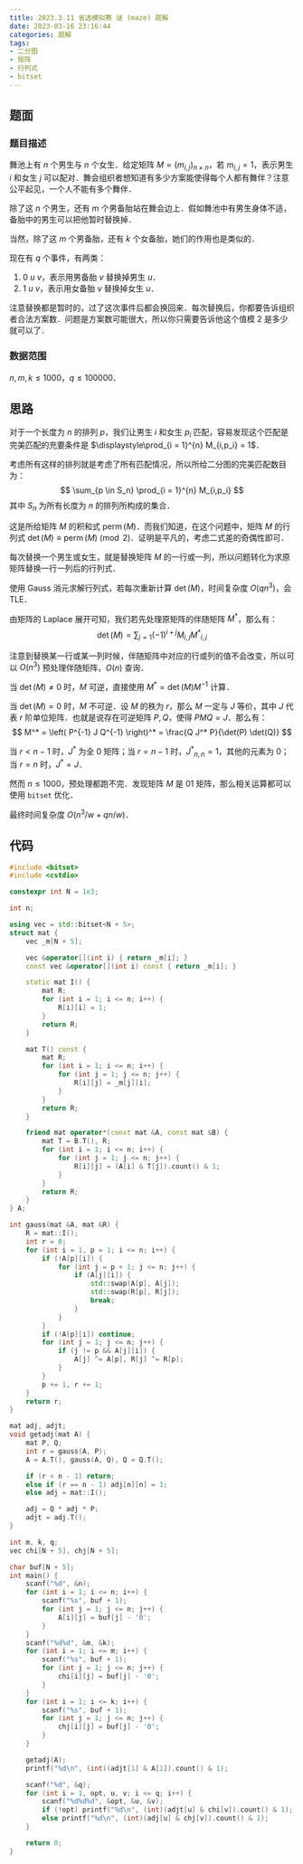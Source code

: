 ```yaml
---
title: 2023.3.11 省选模拟赛 谜 (maze) 题解
date: 2023-03-16 23:16:44
categories: 题解
tags:
- 二分图
- 矩阵
- 行列式
- bitset
---
```

## 题面
### 题目描述
舞池上有 $n$ 个男生与 $n$ 个女生．给定矩阵 $M=(m_{i,j})_{n \times n}$，若 $m_{i,j} = 1$，表示男生 $i$ 和女生 $j$ 可以配对．舞会组织者想知道有多少方案能使得每个人都有舞伴？注意公平起见，一个人不能有多个舞伴．

除了这 $n$ 个男生，还有 $m$ 个男备胎站在舞会边上．假如舞池中有男生身体不适，备胎中的男生可以把他暂时替换掉．

当然，除了这 $m$ 个男备胎，还有 $k$ 个女备胎，她们的作用也是类似的．

现在有 $q$ 个事件，有两类：
1. $0\ u\ v$，表示用男备胎 $v$ 替换掉男生 $u$．
2. $1\ u\ v$，表示用女备胎 $v$ 替换掉女生 $u$．

注意替换都是暂时的，过了这次事件后都会换回来．每次替换后，你都要告诉组织者合法方案数．问题是方案数可能很大，所以你只需要告诉他这个值模 $2$ 是多少就可以了．

### 数据范围
$n,m,k \le 1000$，$q \le 100000$．

<!-- more -->

## 思路
对于一个长度为 $n$ 的排列 $p$，我们让男生 $i$ 和女生 $p_i$ 匹配，容易发现这个匹配是完美匹配的充要条件是 $\displaystyle\prod_{i = 1}^{n} M_{i,p_i} = 1$．

考虑所有这样的排列就是考虑了所有匹配情况，所以所给二分图的完美匹配数目为：
$$
\sum_{p \in S_n} \prod_{i = 1}^{n} M_{i,p_i}
$$
其中 $S_n$ 为所有长度为 $n$ 的排列所构成的集合．

这是所给矩阵 $M$ 的积和式 $\operatorname{perm}(M)$．而我们知道，在这个问题中，矩阵 $M$ 的行列式 $\det(M) \equiv \operatorname{perm}(M) \pmod 2$．证明是平凡的，考虑二式差的奇偶性即可．

每次替换一个男生或女生，就是替换矩阵 $M$ 的一行或一列，所以问题转化为求原矩阵替换一行一列后的行列式．

使用 Gauss 消元求解行列式，若每次重新计算 $\det(M)$，时间复杂度 $O(q n^3)$，会 TLE．

由矩阵的 Laplace 展开可知，我们若先处理原矩阵的伴随矩阵 $M^*$，那么有：
$$
\det(M) = \sum_{j = 1} (-1)^{i + j} M_{i,j} {M^*}_{i,j}
$$

注意到替换某一行或某一列时候，伴随矩阵中对应的行或列的值不会改变，所以可以 $O(n^3)$ 预处理伴随矩阵，$O(n)$ 查询．

当 $\det(M) \not= 0$ 时，$M$ 可逆，直接使用 $M^* = \det(M)M^{-1}$ 计算．

当 $\det(M) = 0$ 时，$M$ 不可逆．设 $M$ 的秩为 $r$，那么 $M$ 一定与 $J$ 等价，其中 $J$ 代表 $r$ 阶单位矩阵．也就是说存在可逆矩阵 $P,Q$，使得 $PMQ = J$．那么有：
$$
M^* = \left( P^{-1} J Q^{-1} \right)^* = \frac{Q J^* P}{\det(P) \det(Q)}
$$

当 $r < n - 1$ 时，$J^*$ 为全 $0$ 矩阵；当 $r = n - 1$ 时，${J^*}_{n,n} = 1$，其他的元素为 $0$；当 $r = n$ 时，$J^* = J$．

然而 $n \le 1000$，预处理都跑不完．发现矩阵 $M$ 是 $01$ 矩阵，那么相关运算都可以使用 `bitset` 优化．

最终时间复杂度 $O(n^3 / w + qn / w)$．

## 代码
```cpp
#include <bitset>
#include <cstdio>

constexpr int N = 1e3;

int n;

using vec = std::bitset<N + 5>;
struct mat {
	vec _m[N + 5];

	vec &operator[](int i) { return _m[i]; }
	const vec &operator[](int i) const { return _m[i]; }

	static mat I() {
		mat R;
		for (int i = 1; i <= n; i++) {
			R[i][i] = 1;
		}
		return R;
	}

	mat T() const {
		mat R;
		for (int i = 1; i <= n; i++) {
			for (int j = 1; j <= n; j++) {
				R[i][j] = _m[j][i];
			}
		}
		return R;
	}

	friend mat operator*(const mat &A, const mat &B) {
		mat T = B.T(), R;
		for (int i = 1; i <= n; i++) {
			for (int j = 1; j <= n; j++) {
				R[i][j] = (A[i] & T[j]).count() & 1;
			}
		}
		return R;
	}
} A;

int gauss(mat &A, mat &R) {
	R = mat::I();
	int r = 0;
	for (int i = 1, p = 1; i <= n; i++) {
		if (!A[p][i]) {
			for (int j = p + 1; j <= n; j++) {
				if (A[j][i]) {
					std::swap(A[p], A[j]);
					std::swap(R[p], R[j]);
					break;
				}
			}
		}
		if (!A[p][i]) continue;
		for (int j = 1; j <= n; j++) {
			if (j != p && A[j][i]) {
				A[j] ^= A[p], R[j] ^= R[p];
			}
		}
		p += 1, r += 1;
	}
	return r;
}

mat adj, adjt;
void getadj(mat A) {
	mat P, Q;
	int r = gauss(A, P);
	A = A.T(), gauss(A, Q), Q = Q.T();

	if (r < n - 1) return;
	else if (r == n - 1) adj[n][n] = 1;
	else adj = mat::I();

	adj = Q * adj * P;
	adjt = adj.T();
}

int m, k, q;
vec chi[N + 5], chj[N + 5];

char buf[N + 5];
int main() {
	scanf("%d", &n);
	for (int i = 1; i <= n; i++) {
		scanf("%s", buf + 1);
		for (int j = 1; j <= n; j++) {
			A[i][j] = buf[j] - '0';
		}
	}
	scanf("%d%d", &m, &k);
	for (int i = 1; i <= m; i++) {
		scanf("%s", buf + 1);
		for (int j = 1; j <= n; j++) {
			chi[i][j] = buf[j] - '0';
		}
	}
	for (int i = 1; i <= k; i++) {
		scanf("%s", buf + 1);
		for (int j = 1; j <= n; j++) {
			chj[i][j] = buf[j] - '0';
		}
	}

	getadj(A);
	printf("%d\n", (int)(adjt[1] & A[1]).count() & 1);

	scanf("%d", &q);
	for (int i = 1, opt, u, v; i <= q; i++) {
		scanf("%d%d%d", &opt, &u, &v);
		if (!opt) printf("%d\n", (int)(adjt[u] & chi[v]).count() & 1);
		else printf("%d\n", (int)(adj[u] & chj[v]).count() & 1);
	}

	return 0;
}
```
